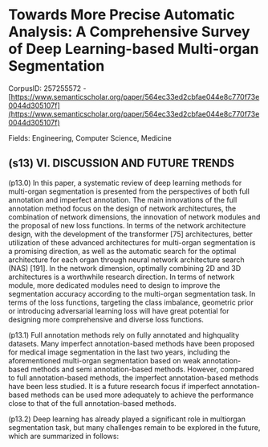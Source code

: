 # Towards More Precise Automatic Analysis: A Comprehensive Survey of Deep Learning-based Multi-organ Segmentation

CorpusID: 257255572 - [https://www.semanticscholar.org/paper/564ec33ed2cbfae044e8c770f73e0044d305107f](https://www.semanticscholar.org/paper/564ec33ed2cbfae044e8c770f73e0044d305107f)

Fields: Engineering, Computer Science, Medicine

## (s13) VI. DISCUSSION AND FUTURE TRENDS
(p13.0) In this paper, a systematic review of deep learning methods for multi-organ segmentation is presented from the perspectives of both full annotation and imperfect annotation. The main innovations of the full annotation method focus on the design of network architectures, the combination of network dimensions, the innovation of network modules and the proposal of new loss functions. In terms of the network architecture design, with the development of the transformer [75] architectures, better utilization of these advanced architectures for multi-organ segmentation is a promising direction, as well as the automatic search for the optimal architecture for each organ through neural network architecture search (NAS) [191]. In the network dimension, optimally combining 2D and 3D architectures is a worthwhile research direction. In terms of network module, more dedicated modules need to design to improve the segmentation accuracy according to the multi-organ segmentation task. In terms of the loss functions, targeting the class imbalance, geometric prior or introducing adversarial learning loss will have great potential for designing more comprehensive and diverse loss functions.

(p13.1) Full annotation methods rely on fully annotated and highquality datasets. Many imperfect annotation-based methods have been proposed for medical image segmentation in the last two years, including the aforementioned multi-organ segmentation based on weak annotation-based methods and semi annotation-based methods. However, compared to full annotation-based methods, the imperfect annotation-based methods have been less studied. It is a future research focus if imperfect annotation-based methods can be used more adequately to achieve the performance close to that of the full annotation-based methods.

(p13.2) Deep learning has already played a significant role in multiorgan segmentation task, but many challenges remain to be explored in the future, which are summarized in follows:
